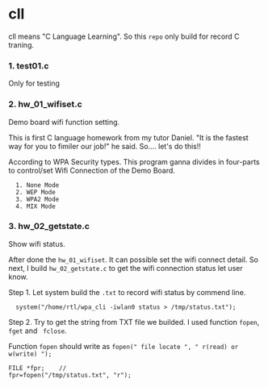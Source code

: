 # cll
cll means "C Language Learning". So this `repo` only build for record C traning.

### 1. test01.c 

Only for testing

### 2. hw_01_wifiset.c

Demo board wifi function setting.

This is first C language homework from my tutor Daniel. "It is the fastest way for you to fimiler our job!" he said. 
So.... let's do this!!

According to WPA Security types. This program ganna divides in four-parts to control/set Wifi Connection of the Demo Board.
```
  1. None Mode
  2. WEP Mode
  3. WPA2 Mode
  4. MIX Mode
```

### 3. hw_02_getstate.c

Show wifi status.

After done the `hw_01_wifiset`. It can possible set the wifi connect detail. So next, I build `hw_02_getstate.c` to get the wifi connection status let user know.

Step 1. Let system build the `.txt` to record wifi status by commend line.
```
  system("/home/rtl/wpa_cli -iwlan0 status > /tmp/status.txt");
```

Step 2. Try to get the string from TXT file we builded. I used function `fopen`, `fget` and ` fclose`.

Function `fopen` should write as `fopen(" file locate ", " r(read) or w(write) ");`
```
FILE *fpr;    //
fpr=fopen("/tmp/status.txt", "r");
```
